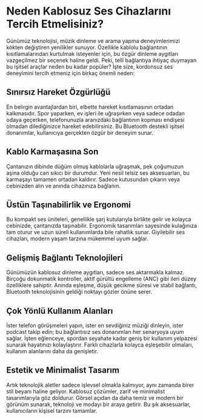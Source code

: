 # Neden Kablosuz Ses Cihazlarını Tercih Etmelisiniz?

Günümüz teknolojisi, müzik dinleme ve arama yapma deneyimlerimizi kökten değiştiren yenilikler sunuyor. Özellikle kablolu bağlantının kısıtlamalarından kurtulmak isteyenler için, bu özgür dinleme aygıtları vazgeçilmez bir seçenek haline geldi. Peki, telli bağlantıya ihtiyaç duymayan bu işitsel araçlar neden bu kadar popüler? İşte size, kordonsuz ses deneyimini tercih etmeniz için birkaç önemli neden:

## Sınırsız Hareket Özgürlüğü

En belirgin avantajlardan biri, elbette hareket kısıtlamasının ortadan kalkmasıdır. Spor yaparken, ev işleri ile uğraşırken veya sadece odadan odaya geçerken, telefonunuzla aranızdaki bağlantının kopması endişesi olmadan dilediğinizce hareket edebilirsiniz. Bu Bluetooth destekli işitsel donanımlar, kullanıcıya gerçekten özgür bir deneyim sunar.

## Kablo Karmaşasına Son

Çantanızın dibinde düğüm olmuş kablolarla uğraşmak, pek çoğumuzun aşina olduğu can sıkıcı bir durumdur. Yeni nesil telsiz ses aksesuarları, bu karmaşayı tamamen ortadan kaldırır. Sadece kutusundan çıkarın veya cebinizden alın ve anında cihazınıza bağlanın.

## Üstün Taşınabilirlik ve Ergonomi

Bu kompakt ses üniteleri, genellikle şarj kutularıyla birlikte gelir ve kolayca cebinizde, çantanızda taşınabilir. Ergonomik tasarımları sayesinde kulağınıza tam oturur ve uzun süreli kullanımlarda bile rahatlık sunar. Giyilebilir ses cihazları, modern yaşam tarzına mükemmel uyum sağlar.

## Gelişmiş Bağlantı Teknolojileri

Günümüzün kablosuz dinleme aygıtları, sadece ses aktarmakla kalmaz. Birçoğu dokunmatik kontroller, aktif gürültü engelleme (ANC) gibi ileri düzey özelliklere sahiptir. Anında eşleşme, düşük gecikme süresi ve stabil bağlantı, Bluetooth teknolojisinin geldiği noktayı gözler önüne serer.

## Çok Yönlü Kullanım Alanları

İster telefon görüşmeleri yapın, ister en sevdiğiniz müziği dinleyin, ister podcast takip edin; bu bağlantısız ses donanımları her senaryoya uyum sağlar. İşten eğlenceye, spordan seyahate kadar geniş bir kullanım yelpazesi sunarak hayatınızı kolaylaştırır. Farklı cihazlarla kolayca eşleşebilir olmaları, kullanım alanlarını daha da genişletir.

## Estetik ve Minimalist Tasarım

Artık teknolojik aletler sadece işlevsel olmakla kalmıyor, aynı zamanda birer stil beyanı haline geliyor. Kablosuz çözümler, zarif ve minimalist tasarımlarıyla göz doldurur. Görsel açıdan da daha temiz ve modern bir görünüm sunarak, teknoloji ve modayı bir araya getirir. Bu şık aksesuarlar, kullanıcıların kişisel tarzını tamamlar.
